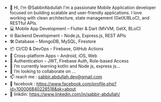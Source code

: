 - 👋 Hi, I’m @SabbirAbdullah
I'm a passionate  Mobile Application  developer focused on building scalable and user-friendly applications. I love working with clean architecture, state management (GetX/BLoC), and RESTful APIs.
- 💻 Mobile App Development – Flutter & Dart (MVVM, GetX, BLoC)
- 🌐 Backend Development – Node.js, Express.js, REST APIs
- 🛠️ Database – MongoDB, MySQL, Firestore
- 📦 CI/CD & DevOps – Firebase, GitHub Actions
- 📱 Cross-platform Apps – Android, iOS, Web
- 🔐 Authentication – JWT, Firebase Auth, Role-based Access
- 🌱 I’m currently learning kotlin and Node js, express js...
- 💞️ I’m looking to collaborate on ...
- 📫  reach me : sabbir.abdullah.dev@gmail.com
- 📘 facebook : https://www.facebook.com/profile.php?id=100006840228518&sk=about
- 💼  linkdin: https://www.linkedin.com/in/sabbir-abdullah/


<!---
SabbirAbdullah/SabbirAbdullah is a ✨ special ✨ repository because its `README.md` (this file) appears on your GitHub profile.
You can click the Preview link to take a look at your changes.
--->

